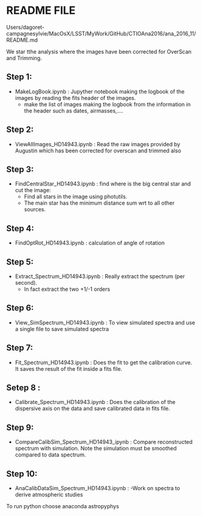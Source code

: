 README FILE
===========
Users/dagoret-campagnesylvie/MacOsX/LSST/MyWork/GitHub/CTIOAna2016/ana_2016_11/README.md


We star tthe analysis where the images have been
corrected for OverScan and Trimming.

## Step 1:

- MakeLogBook.ipynb :  Jupyther notebook making the logbook of the images by reading the fits header of the images.
  - make the list of images making the logbook from the information in the header such as dates, airmasses,.... 

## Step 2:

- ViewAllImages_HD14943.ipynb : Read the raw images provided by Augustin which has been corrected for overscan and trimmed also

## Step 3:

- FindCentralStar_HD14943.ipynb	: find where is the big central star and cut the image:
	- Find all stars in the image using photutils. 
	- The main star has the minimum distance sum wrt to all other sources.

## Step 4:

- FindOptRot_HD14943.ipynb : calculation of angle of rotation

## Step 5:

- Extract_Spectrum_HD14943.ipynb : Really extract the spectrum
(per second). 
	- In fact extract the two +1/-1 orders

## Step 6:
- View_SimSpectrum_HD14943.ipynb : To view simulated spectra and use a single file to save simulated spectra


## Step 7:

- Fit_Spectrum_HD14943.ipynb : Does the fit to get the calibration curve.
   It saves the result of the fit inside a fits file.
   
## Setep 8 :
- Calibrate_Spectrum_HD14943.ipynb : Does the calibration of the dispersive axis on the data and save calibrated data in fits file.

## Step 9:
- CompareCalibSim_Spectrum_HD14943_ipynb : Compare reconstructed spectrum with simulation. Note the simulation must be smoothed compared to data spectrum.


## Step 10:
- AnaCalibDataSim_Spectrum_HD14943.ipynb :
-Work on spectra to derive atmospheric studies


To run python choose anaconda astropyphys
	

